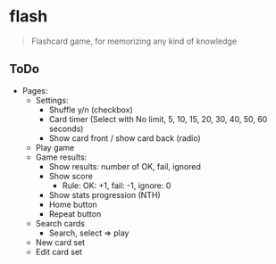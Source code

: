 # flash

> Flashcard game, for memorizing any kind of knowledge

## ToDo
- Pages:
	- Settings:
		- Shuffle y/n (checkbox)
		- Card timer (Select with No limit, 5, 10, 15, 20, 30, 40, 50, 60 seconds)
		- Show card front / show card back (radio)
	- Play game
	- Game results:
		- Show results: number of OK, fail, ignored
		- Show score
			- Rule: OK: +1, fail: -1, ignore: 0
		- Show stats progression (NTH)
		- Home button
		- Repeat button
	- Search cards
		- Search, select => play
	- New card set
	- Edit card set
